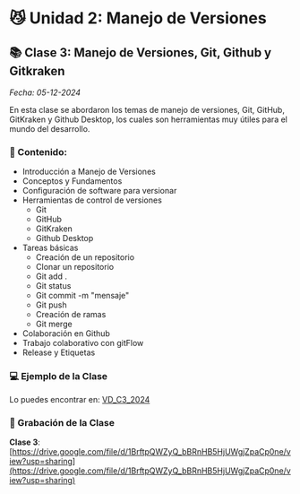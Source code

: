 # 😼 Unidad 2: Manejo de Versiones

## 📚 Clase 3: Manejo de Versiones, Git, Github y Gitkraken

_Fecha: 05-12-2024_

En esta clase se abordaron los temas de manejo de versiones, Git, GitHub, GitKraken y Github Desktop, los cuales son herramientas muy útiles para el mundo del desarrollo.

### 📖 Contenido:

- Introducción a Manejo de Versiones
- Conceptos y Fundamentos
- Configuración de software para versionar
- Herramientas de control de versiones
    - Git
    - GitHub
    - GitKraken
    - Github Desktop
- Tareas básicas
    - Creación de un repositorio
    - Clonar un repositorio
    - Git add .
    - Git status
    - Git commit -m "mensaje"
    - Git push
    - Creación de ramas
    - Git merge
- Colaboración en Github
- Trabajo colaborativo con gitFlow
- Release y Etiquetas

### 💻 Ejemplo de la Clase

Lo puedes encontrar en:  [VD_C3_2024](https://github.com/rodrialeh01/VD_C3_2024)

### 🎥 Grabación de la Clase
**Clase 3**: [https://drive.google.com/file/d/1BrftpQWZyQ_bBRnHB5HjUWgjZpaCp0ne/view?usp=sharing](https://drive.google.com/file/d/1BrftpQWZyQ_bBRnHB5HjUWgjZpaCp0ne/view?usp=sharing)